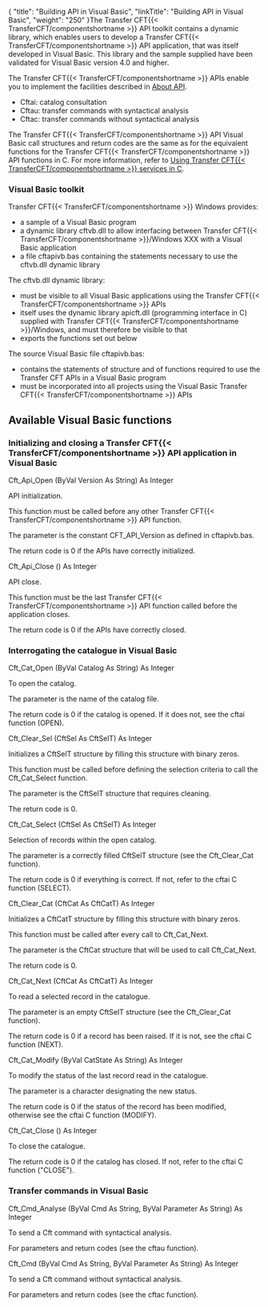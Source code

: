 {
    "title": "Building  API in Visual Basic",
    "linkTitle": "Building API in Visual Basic",
    "weight": "250"
}The Transfer CFT{{< TransferCFT/componentshortname  >}} API toolkit contains a dynamic library, which enables
users to develop a Transfer CFT{{< TransferCFT/componentshortname  >}} API application, that was itself developed
in Visual Basic. This library and the sample supplied have been validated
for Visual Basic version 4.0 and higher.

The Transfer CFT{{< TransferCFT/componentshortname  >}} APIs enable you to implement the facilities
described in [About API](../../../../about_this_document_zos/using_apis).

- Cftai:
    catalog consultation
- Cftau:
    transfer commands with syntactical analysis
- Cftac:
    transfer commands without syntactical analysis

The Transfer CFT{{< TransferCFT/componentshortname  >}} API Visual Basic call structures and return
codes are the same as for the equivalent functions for the Transfer CFT{{< TransferCFT/componentshortname  >}}
API functions in C. For more information, refer to [Using Transfer CFT{{< TransferCFT/componentshortname  >}} services in C](../../../../about_this_document_ibmi/using_apis/using_cft_services_in_c).

### Visual Basic toolkit

Transfer CFT{{< TransferCFT/componentshortname  >}} Windows provides:

- a sample of a Visual
    Basic program
- a dynamic library
    cftvb.dll to allow interfacing between Transfer CFT{{< TransferCFT/componentshortname >}}/Windows
    XXX with a Visual Basic application
- a file
    cftapivb.bas containing the statements necessary to use the cftvb.dll
    dynamic library

The cftvb.dll dynamic library:

- must be visible
    to all Visual Basic applications using the Transfer CFT{{< TransferCFT/componentshortname >}} APIs
- itself uses
    the dynamic library apicft.dll (programming interface in C) supplied
    with Transfer CFT{{< TransferCFT/componentshortname >}}/Windows, and must therefore be visible to that
- exports the
    functions set out below

The source Visual Basic file cftapivb.bas:

- contains the
    statements of structure and of functions required to use the Transfer
    CFT APIs in a Visual Basic program
- must be incorporated
    into all projects using the Visual Basic Transfer CFT{{< TransferCFT/componentshortname >}} APIs

## Available Visual Basic functions

### Initializing and closing a Transfer CFT{{< TransferCFT/componentshortname  >}} API application in Visual Basic

Cft\_Api\_Open (ByVal Version As String) As Integer

API initialization.

This function must be called before any other Transfer CFT{{< TransferCFT/componentshortname  >}} API function.

The parameter is the constant CFT\_API\_Version as defined in cftapivb.bas.

The return code is 0 if the APIs have correctly initialized.

Cft\_Api\_Close () As Integer

API close.

This function must be the last Transfer CFT{{< TransferCFT/componentshortname  >}} API function called before
the application closes.

The return code is 0 if the APIs have correctly closed.

### Interrogating the catalogue in Visual Basic

Cft\_Cat\_Open (ByVal Catalog As String) As Integer

To open the catalog.

The parameter is the name of the catalog file.

The return code is 0 if the catalog is opened. If it does not, see
the cftai function (OPEN).

Cft\_Clear\_Sel (CftSel As CftSelT) As Integer

Initializes a CftSelT structure by filling this structure with binary
zeros.

This function must be called before defining the selection criteria
to call the Cft\_Cat\_Select function.

The parameter is the CftSelT structure that requires cleaning.

The return code is 0.

Cft\_Cat\_Select (CftSel As CftSelT) As
Integer

Selection of records within the open catalog.

The parameter is a correctly filled CftSelT structure (see the Cft\_Clear\_Cat
function).

The return code is 0 if everything is correct. If not, refer to the
cftai C function (SELECT).

Cft\_Clear\_Cat (CftCat As CftCatT) As Integer

Initializes a CftCatT structure by filling this structure with binary
zeros.

This function must be called after every call to Cft\_Cat\_Next.

The parameter is the CftCat structure that will be used to call Cft\_Cat\_Next.

The return code is 0.

Cft\_Cat\_Next (CftCat As CftCatT) As Integer

To read a selected record in the catalogue.

The parameter is an empty CftSelT structure (see the Cft\_Clear\_Cat function).

The return code is 0 if a record has been raised. If it is not, see
the cftai C function (NEXT).

Cft\_Cat\_Modify (ByVal CatState As String)
As Integer

To modify the status of the last record read in the catalogue.

The parameter is a character designating the new status.

The return code is 0 if the status of the record has been modified,
otherwise see the cftai C function (MODIFY).

Cft\_Cat\_Close () As Integer

To close the catalogue.

The return code is 0 if the catalog has closed. If not, refer to
the cftai C function ("CLOSE").

### Transfer commands in Visual Basic

Cft\_Cmd\_Analyse (ByVal Cmd As String, ByVal Parameter As String) As
Integer

To send a Cft command with syntactical analysis.

For parameters and return codes (see the cftau function).

Cft\_Cmd (ByVal Cmd As String, ByVal Parameter
As String) As Integer

To send a Cft command without syntactical analysis.

For parameters and return codes (see the cftac function).
